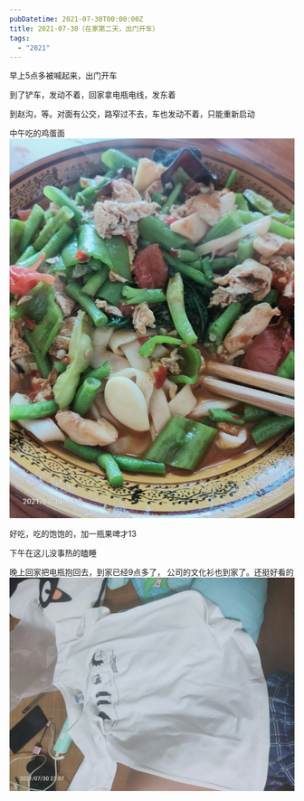 ```yaml
---
pubDatetime: 2021-07-30T00:00:00Z
title: 2021-07-30（在家第二天，出门开车）
tags:
  - "2021"
---
```


早上5点多被喊起来，出门开车

到了铲车，发动不着，回家拿电瓶电线，发东着

到赵沟，等。对面有公交，路窄过不去，车也发动不着，只能重新启动

中午吃的鸡蛋面
![](../../img/6904315-ddd3f831d93409eb.jpg)

好吃，吃的饱饱的，加一瓶果啤才13


下午在这儿没事热的瞌睡

晚上回家把电瓶抱回去，到家已经9点多了，
公司的文化衫也到家了。还挺好看的![](../../img/6904315-779373c4cff970f5.jpg)

